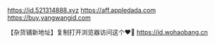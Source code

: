 https://id.521314888.xyz   https://aff.appledada.com   https://buy.yangwangid.com

【杂货铺新地址】复制打开浏览器访问这个❤🐸  https://id.wohaobang.cn
